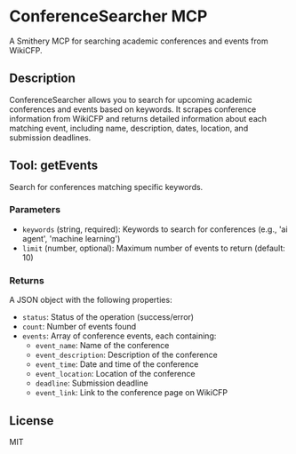# ConferenceSearcher MCP

A Smithery MCP for searching academic conferences and events from WikiCFP.

## Description

ConferenceSearcher allows you to search for upcoming academic conferences and events based on keywords. It scrapes conference information from WikiCFP and returns detailed information about each matching event, including name, description, dates, location, and submission deadlines.

## Tool: getEvents

Search for conferences matching specific keywords.

### Parameters

- `keywords` (string, required): Keywords to search for conferences (e.g., 'ai agent', 'machine learning')
- `limit` (number, optional): Maximum number of events to return (default: 10)

### Returns

A JSON object with the following properties:

- `status`: Status of the operation (success/error)
- `count`: Number of events found
- `events`: Array of conference events, each containing:
  - `event_name`: Name of the conference
  - `event_description`: Description of the conference
  - `event_time`: Date and time of the conference
  - `event_location`: Location of the conference
  - `deadline`: Submission deadline
  - `event_link`: Link to the conference page on WikiCFP

## License

MIT